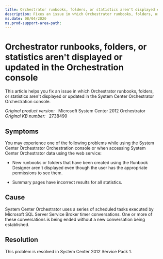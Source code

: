 ```yaml
---
title: Orchestrator runbooks, folders, or statistics aren't displayed or updated
description: Fixes an issue in which Orchestrator runbooks, folders, or statistics aren't displayed or updated in the System Center Orchestration console.
ms.date: 08/04/2020
ms.prod-support-area-path:
---
```

# Orchestrator runbooks, folders, or statistics aren't displayed or updated in the Orchestration console

This article helps you fix an issue in which Orchestrator runbooks, folders, or statistics aren't displayed or updated in the System Center Orchestrator Orchestration console.

_Original product version:_ &nbsp; Microsoft System Center 2012 Orchestrator  
_Original KB number:_ &nbsp; 2738490

## Symptoms

You may experience one of the following problems while using the System Center Orchestrator Orchestration console or when accessing System Center Orchestrator data using the web service:

- New runbooks or folders that have been created using the Runbook Designer aren't displayed even though the user has the appropriate permissions to see them.

- Summary pages have incorrect results for all statistics.

## Cause

System Center Orchestrator uses a series of scheduled tasks executed by Microsoft SQL Server Service Broker timer conversations. One or more of these conversations is being ended without a new conversation being established.

## Resolution

This problem is resolved in System Center 2012 Service Pack 1.
